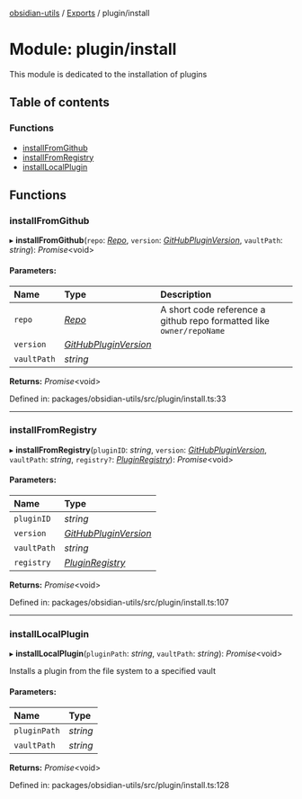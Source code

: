 [obsidian-utils](../README.md) / [Exports](../modules.md) / plugin/install

# Module: plugin/install

This module is dedicated to the installation of plugins

## Table of contents

### Functions

- [installFromGithub](plugin_install.md#installfromgithub)
- [installFromRegistry](plugin_install.md#installfromregistry)
- [installLocalPlugin](plugin_install.md#installlocalplugin)

## Functions

### installFromGithub

▸ **installFromGithub**(`repo`: [*Repo*](types.md#repo), `version`: [*GitHubPluginVersion*](types.md#githubpluginversion), `vaultPath`: *string*): *Promise*<void\>

#### Parameters:

Name | Type | Description |
:------ | :------ | :------ |
`repo` | [*Repo*](types.md#repo) | A short code reference a github repo formatted like `owner/repoName`   |
`version` | [*GitHubPluginVersion*](types.md#githubpluginversion) |  |
`vaultPath` | *string* |     |

**Returns:** *Promise*<void\>

Defined in: packages/obsidian-utils/src/plugin/install.ts:33

___

### installFromRegistry

▸ **installFromRegistry**(`pluginID`: *string*, `version`: [*GitHubPluginVersion*](types.md#githubpluginversion), `vaultPath`: *string*, `registry?`: [*PluginRegistry*](../classes/plugin_registry.pluginregistry.md)): *Promise*<void\>

#### Parameters:

Name | Type |
:------ | :------ |
`pluginID` | *string* |
`version` | [*GitHubPluginVersion*](types.md#githubpluginversion) |
`vaultPath` | *string* |
`registry` | [*PluginRegistry*](../classes/plugin_registry.pluginregistry.md) |

**Returns:** *Promise*<void\>

Defined in: packages/obsidian-utils/src/plugin/install.ts:107

___

### installLocalPlugin

▸ **installLocalPlugin**(`pluginPath`: *string*, `vaultPath`: *string*): *Promise*<void\>

Installs a plugin from the file system to a specified vault

#### Parameters:

Name | Type |
:------ | :------ |
`pluginPath` | *string* |
`vaultPath` | *string* |

**Returns:** *Promise*<void\>

Defined in: packages/obsidian-utils/src/plugin/install.ts:128
